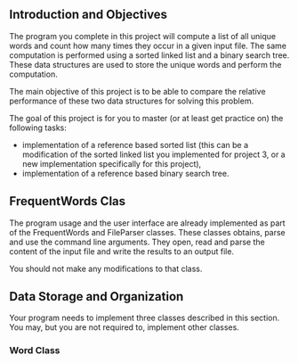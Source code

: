 <h2>Introduction and Objectives</h2>

The program you complete in this project will compute a list of all unique words and count how many times they occur in a given input file. The same computation is performed using a sorted linked list and a binary search tree. These data structures are used to store the unique words and perform the computation.

The main objective of this project is to be able to compare the relative performance of these two data structures for solving this problem.

The goal of this project is for you to master (or at least get practice on) the following tasks:

- implementation of a reference based sorted list (this can be a modification of the sorted linked list you implemented for project 3, or a new implementation specifically for this project),
- implementation of a reference based binary search tree.

<h2> FrequentWords Clas</h2>
The program usage and the user interface are already implemented as part of the FrequentWords and FileParser classes. These classes obtains, parse and use the command line arguments. They open, read and parse the content of the input file and write the results to an output file.

You should not make any modifications to that class.

<h2> Data Storage and Organization</h2>
Your program needs to implement three classes described in this section. You may, but you are not required to, implement other classes. 

<h3> Word Class</h3>

